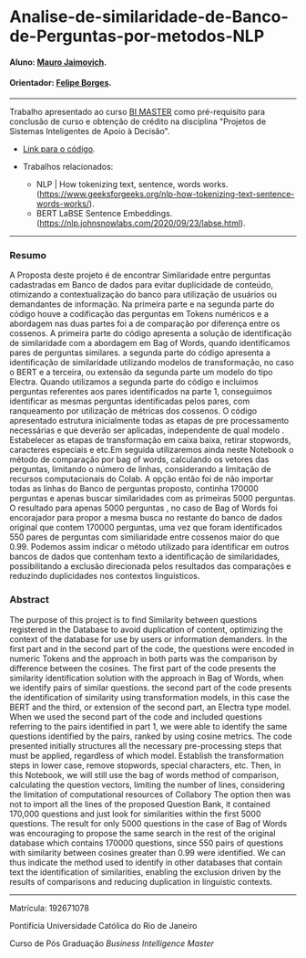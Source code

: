 <!-- antes de enviar a versão final, solicitamos que todos os comentários, colocados para orientação ao aluno, sejam removidos do arquivo -->

# Analise-de-similaridade-de-Banco-de-Perguntas-por-metodos-NLP

#### Aluno: [Mauro Jaimovich](https://github.com/jaimovi/).
#### Orientador: [Felipe Borges](https://github.com/FelipeBorgesC).

---

Trabalho apresentado ao curso [BI MASTER](https://ica.puc-rio.ai/bi-master) como pré-requisito para conclusão de curso e obtenção de crédito na disciplina "Projetos de Sistemas Inteligentes de Apoio à Decisão".

- [Link para o código](https://github.com/jaimovi/Analise-de-similaridade-de-Banco-de-Perguntas-por-metodos-NLP/blob/main/Perguntas_ver1.ipynb). <!-- caso não aplicável, remover esta linha -->


- Trabalhos relacionados: <!-- caso não aplicável, remover estas linhas -->
    - NLP | How tokenizing text, sentence, words works.(https://www.geeksforgeeks.org/nlp-how-tokenizing-text-sentence-words-works/).
    - BERT LaBSE Sentence Embeddings.(https://nlp.johnsnowlabs.com/2020/09/23/labse.html).

---

### Resumo


A Proposta deste projeto é de encontrar Similaridade entre perguntas cadastradas em Banco de dados para evitar duplicidade de conteúdo, otimizando a contextualização do banco para utilização de usuários ou demandantes de informação.
Na primeira parte e na segunda parte do código houve a codificação das perguntas em Tokens numéricos e a abordagem nas duas partes foi a de comparação
por diferença entre os cossenos.
A primeira parte do código apresenta a solução de identificação de similaridade com a abordagem em Bag of Words, quando identificamos pares de perguntas
similares.
a segunda parte do código apresenta a identificação de similaridade utilizando modelos de transformação, no caso o BERT e a terceira, ou extensão da segunda
parte um modelo do tipo Electra.
Quando utilizamos a segunda parte do código e incluimos perguntas referentes aos pares identificados na parte 1, conseguimos identificar as mesmas perguntas
identificadas pelos pares, com ranqueamento por utilização de métricas dos cossenos.
O código apresentado estrutura inicialmente todas as etapas de pre processamento necessárias e que deverão ser aplicadas, independente de qual modelo . Estabelecer as etapas de transformação em caixa baixa, retirar stopwords, caracteres especiais e etc.Em seguida utilizaremos ainda neste Notebook o método de comparação por bag of words, calculando os vetores das perguntas, limitando o número de linhas, considerando a limitação de recursos computacionais do Colab. A opção então foi de não importar todas as linhas do Banco de perguntas proposto, continha 170000 perguntas e apenas buscar similaridades com as primeiras 5000 perguntas. 
O resultado para apenas 5000 perguntas , no caso de Bag of Words foi encorajador para propor a mesma busca no restante do banco de dados original que contem
170000 perguntas, uma vez que foram identificados 550 pares de perguntas com similiaridade entre cossenos maior do que 0.99.
Podemos assim indicar o método utilizado para identificar em outros bancos de dados que contenham texto a identificação de similaridades, possibilitando a exclusão direcionada pelos resultados das comparações e reduzindo duplicidades nos contextos linguísticos.



### Abstract <!-- Opcional! Caso não aplicável, remover esta seção -->

The purpose of this project is to find Similarity between questions registered in the Database to avoid duplication of content, optimizing the context of the database for use by users or information demanders. In the first part and in the second part of the code, the questions were encoded in numeric Tokens and the approach in both parts was the comparison by difference between the cosines. The first part of the code presents the similarity identification solution with the approach in Bag of Words, when we identify pairs of similar questions. the second part of the code presents the identification of similarity using transformation models, in this case the BERT and the third, or extension of the second part, an Electra type model. When we used the second part of the code and included questions referring to the pairs identified in part 1, we were able to identify the same questions identified by the pairs, ranked by using cosine metrics. The code presented initially structures all the necessary pre-processing steps that must be applied, regardless of which model. Establish the transformation steps in lower case, remove stopwords, special characters, etc. Then, in this Notebook, we will still use the bag of words method of comparison, calculating the question vectors, limiting the number of lines, considering the limitation of computational resources of Collabory The option then was not to import all the lines of the proposed Question Bank, it contained 170,000 questions and just look for similarities within the first 5000 questions. The result for only 5000 questions in the case of Bag of Words was encouraging to propose the same search in the rest of the original database which contains 170000 questions, since 550 pairs of questions with similarity between cosines greater than 0.99 were identified. We can thus indicate the method used to identify in other databases that contain text the identification of similarities, enabling the exclusion driven by the results of comparisons and reducing duplication in linguistic contexts.



---

Matrícula: 192671078

Pontifícia Universidade Católica do Rio de Janeiro

Curso de Pós Graduação *Business Intelligence Master*





